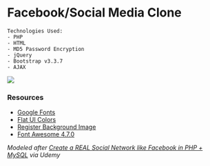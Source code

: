 # Facebook/Social Media Clone

```
Technologies Used:
- PHP
- HTML
- MD5 Password Encryption
- jQuery
- Bootstrap v3.3.7
- AJAX
```

![](https://i.imgur.com/RGxgAuH.jpg)

### Resources
- [Google Fonts](https://fonts.google.com/specimen/Sevillana?selection.family=Sevillana)
- [Flat UI Colors](https://flatuicolors.com/palette/defo)
- [Register Background Image](https://pixabay.com/photo-3157395/)
- [Font Awesome 4.7.0](https://fontawesome.com/v4.7.0/)

_Modeled after [Create a REAL Social Network like Facebook in PHP + MySQL](https://www.udemy.com/make-a-social-media-website/) via Udemy_
